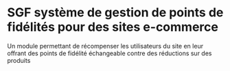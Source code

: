 # SGF système de gestion de points de fidélités pour des sites e-commerce
Un module permettant de récompenser les utilisateurs du site en leur offrant des points de fidélité échangeable contre des réductions sur des produits
